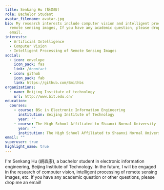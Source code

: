 ```yaml
---
title: Senkang Hu (胡森康)
role: Bachelor Student
avatar_filename: avatar.jpg
bio: My research interests include computer vision and intelligent processing of
  remote sensing images, If you have any academic question, please drop me a
  email.
interests:
  - Artificial Intelligence
  - Computer Vision
  - Intelligent Processing of Remote Sensing Images
social:
  - icon: envelope
    icon_pack: fas
    link: /#contact
  - icon: github
    icon_pack: fab
    link: https://github.com/Bmithbs
organizations:
  - name: Beijing Institute of technology
    url: http://www.bit.edu.cn/
education:
  courses:
    - course: BSc in Electronic Information Engineering
      institution: Beijing Institute of Technology
      year: ""
    - course: The High School Affiliated to Shaanxi Normal University
      year: ""
      institution: The High School Affiliated to Shaanxi Normal University
email: ""
superuser: true
highlight_name: true
---
```

I'm Senkang Hu (胡森康), a bachelor student in electronic information engineering, Beijing Institute of Technology. In the future, I will be engaged in the research of computer vision, intelligent processing of remote sensing images, etc. If you have any academic question or other questions, please drop me an email!